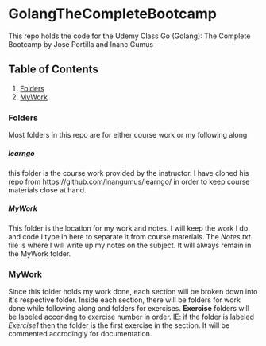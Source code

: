 # GolangTheCompleteBootcamp

This repo holds the code for the Udemy Class Go (Golang): The Complete Bootcamp by Jose Portilla and Inanc Gumus

## Table of Contents

1. [Folders](#Folders)
2. [MyWork](#Mywork)

<a name='Folders'/>

### Folders

Most folders in this repo are for either course work or my following along

##### learngo

this folder is the course work provided by the instructor. I have cloned his repo from <https://github.com/inangumus/learngo/> in order to keep course materials close at hand.

##### MyWork

This folder is the location for my work and notes. I will keep the work I do and code I type in here to separate it from course materials. The _Notes.txt._ file is where I will write up my notes on the subject. It will always remain in the MyWork folder.

<a name='MyWork'/>

### MyWork

Since this folder holds my work done, each section will be broken down into it's respective folder. Inside each section, there will be folders for work done while following along and folders for exercises. __Exercise__ folders will be labeled accoridng to exercise number in order. IE: if the folder is labeled _Exercise1_ then the folder is the first exercise in the section. It will be commented accrodingly for documentation.
